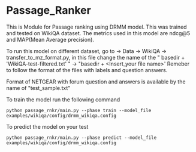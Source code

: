 # Passage_Ranker

This is Module for Passage ranking using DRMM model. This was trained and tested on WikiQA dataset. The metrics used in this model are ndcg@5 and MAP(Mean Average precision). 

To run this model on different dataset, go to -> Data -> WikiQA -> transfer_to_mz_format.py, in this file change the name of the  " basedir + 'WikiQA-test-filtered.txt' " -> "basedir + <Insert_your file name>'
Remeber to follow the format of the files with labels and question answers.

Format of NETGEAR with forum question and answers is available by the name of "test_sample.txt"


To train the model run the following command 

```
python passage_rnkr/main.py --phase train --model_file examples/wikiqa/config/drmm_wikiqa.config
```

To predict the model on your test 

```
python passage_rnkr/main.py --phase predict --model_file examples/wikiqa/config/drmm_wikiqa.config
```
